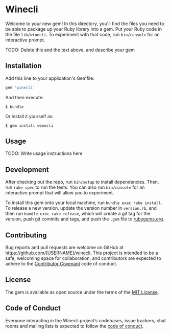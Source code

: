 # Winecli

Welcome to your new gem! In this directory, you'll find the files you need to be able to package up your Ruby library into a gem. Put your Ruby code in the file `lib/winecli`. To experiment with that code, run `bin/console` for an interactive prompt.

TODO: Delete this and the text above, and describe your gem

## Installation

Add this line to your application's Gemfile:

```ruby
gem 'winecli'
```

And then execute:

    $ bundle

Or install it yourself as:

    $ gem install winecli

## Usage

TODO: Write usage instructions here

## Development

After checking out the repo, run `bin/setup` to install dependencies. Then, run `rake spec` to run the tests. You can also run `bin/console` for an interactive prompt that will allow you to experiment.

To install this gem onto your local machine, run `bundle exec rake install`. To release a new version, update the version number in `version.rb`, and then run `bundle exec rake release`, which will create a git tag for the version, push git commits and tags, and push the `.gem` file to [rubygems.org](https://rubygems.org).

## Contributing

Bug reports and pull requests are welcome on GitHub at https://github.com/[USERNAME]/winecli. This project is intended to be a safe, welcoming space for collaboration, and contributors are expected to adhere to the [Contributor Covenant](http://contributor-covenant.org) code of conduct.

## License

The gem is available as open source under the terms of the [MIT License](https://opensource.org/licenses/MIT).

## Code of Conduct

Everyone interacting in the Winecli project’s codebases, issue trackers, chat rooms and mailing lists is expected to follow the [code of conduct](https://github.com/[USERNAME]/winecli/blob/master/CODE_OF_CONDUCT.md).
